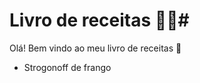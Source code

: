 # Livro de receitas :man_cook:#

Olá! Bem vindo ao meu livro de receitas :clap:

- Strogonoff de frango